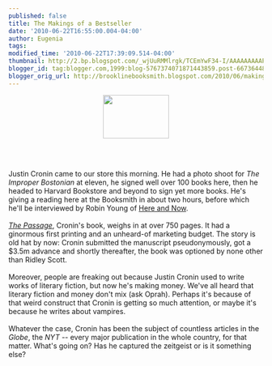 ```yaml
---
published: false
title: The Makings of a Bestseller
date: '2010-06-22T16:55:00.004-04:00'
author: Eugenia
tags: 
modified_time: '2010-06-22T17:39:09.514-04:00'
thumbnail: http://2.bp.blogspot.com/_wjUuRMMlrgk/TCEmYwF34-I/AAAAAAAAAPg/VvAfCtguJmU/s72-c/BookGoldenDollarSign83041.jpg
blogger_id: tag:blogger.com,1999:blog-5767374071871443859.post-6673644837054661814
blogger_orig_url: http://brooklinebooksmith.blogspot.com/2010/06/makings-of-bestseller.html
---
```


<a onblur="try {parent.deselectBloggerImageGracefully();} catch(e) {}" href="http://2.bp.blogspot.com/_wjUuRMMlrgk/TCEmYwF34-I/AAAAAAAAAPg/VvAfCtguJmU/s1600/BookGoldenDollarSign83041.jpg"><img style="display:block; margin:0px auto 10px; text-align:center;cursor:pointer; cursor:hand;width: 130px; height: 86px;" src="http://2.bp.blogspot.com/_wjUuRMMlrgk/TCEmYwF34-I/AAAAAAAAAPg/VvAfCtguJmU/s200/BookGoldenDollarSign83041.jpg" border="0" alt="" id="BLOGGER_PHOTO_ID_5485708027782226914" /></a><br /><br /><br />Justin Cronin came to our store this morning. He had a photo shoot for <span style="font-style:italic;">The Improper Bostonian</span> at eleven, he signed well over 100 books here, then he headed to Harvard Bookstore and beyond to sign yet more books. He's giving a reading here at the Booksmith in about two hours, before which he'll be interviewed by Robin Young of <a href="http://www.hereandnow.org/">Here and Now</a>.<br /><br /><span style="font-style:italic;"><a href="http://www.brooklinebooksmith-shop.com/book/9780345504968">The Passage</a></span>, Cronin's book, weighs in at over 750 pages. It had a ginormous first printing and an unheard-of marketing budget. The story is old hat by now: Cronin submitted the manuscript pseudonymously, got a $3.5m advance and shortly thereafter, the book was optioned by none other than Ridley Scott.<br /><br />Moreover, people are freaking out because Justin Cronin used to write works of literary fiction, but now he's making money. We've all heard that literary fiction and money don't mix (ask Oprah). Perhaps it's because of that weird construct that Cronin is getting so much attention, or maybe it's because he writes about vampires.<br /><br />Whatever the case, Cronin has been the subject of countless articles in the <i>Globe</i>, the <i>NYT </i>-- every major publication in the whole country, for that matter. What's going on? Has he captured the zeitgeist or is it something else?